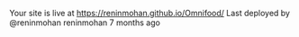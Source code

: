Your site is live at https://reninmohan.github.io/Omnifood/
Last deployed by @reninmohan reninmohan 7 months ago
